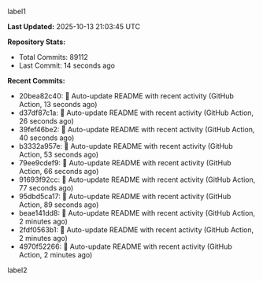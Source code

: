 
label1 
<!-- ACTIVITY_START -->
**Last Updated:** 2025-10-13 21:03:45 UTC

**Repository Stats:**
- Total Commits: 89112
- Last Commit: 14 seconds ago

**Recent Commits:**
- 20bea82c40: 🤖 Auto-update README with recent activity (GitHub Action, 13 seconds ago)
- d37df87c1a: 🤖 Auto-update README with recent activity (GitHub Action, 26 seconds ago)
- 39fef46be2: 🤖 Auto-update README with recent activity (GitHub Action, 40 seconds ago)
- b3332a957e: 🤖 Auto-update README with recent activity (GitHub Action, 53 seconds ago)
- 79ee9cdef9: 🤖 Auto-update README with recent activity (GitHub Action, 66 seconds ago)
- 91693f92cc: 🤖 Auto-update README with recent activity (GitHub Action, 77 seconds ago)
- 95dbd5ca17: 🤖 Auto-update README with recent activity (GitHub Action, 89 seconds ago)
- beae141dd8: 🤖 Auto-update README with recent activity (GitHub Action, 2 minutes ago)
- 2fdf0563b1: 🤖 Auto-update README with recent activity (GitHub Action, 2 minutes ago)
- 4970f52266: 🤖 Auto-update README with recent activity (GitHub Action, 2 minutes ago)
<!-- ACTIVITY_END -->

label2
